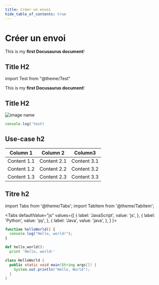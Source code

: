 ```yaml
---
title: Créer un envoi
hide_table_of_contents: true
---
```


# Créer un envoi

This is my **first Docusaurus document**!

## Title H2

import Test from "@theme/Test"

<Test>

This is my **first Docusaurus document**!

</Test>

## Title H2

![image name](/img/docusaurus.png)

```jsx
console.log('test)
```

## Use-case h2

| Column 1    | Column 2    | Column3     |
| ----------- | ----------- | ----------- |
| Content 1.1 | Content 2.1 | Content 3.1 |
| Content 1.2 | Content 2.2 | Content 3.2 |
| Content 1.3 | Content 2.3 | Content 3.3 |

## Titre h2

import Tabs from '@theme/Tabs';
import TabItem from '@theme/TabItem';

<Tabs
defaultValue="js"
values={[
{ label: 'JavaScript', value: 'js', },
{ label: 'Python', value: 'py', },
{ label: 'Java', value: 'java', },
]
}>
<TabItem value="js">

```js
function helloWorld() {
  console.log("Hello, world!");
}
```

</TabItem>
<TabItem value="py">

```py
def hello_world():
  print 'Hello, world!'
```

</TabItem>
<TabItem value="java">

```java
class HelloWorld {
  public static void main(String args[]) {
    System.out.println("Hello, World");
  }
}
```

</TabItem>
</Tabs>
